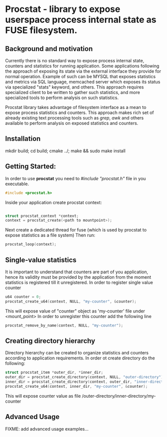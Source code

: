 # Procstat - library to expose userspace process internal state as FUSE filesystem. 

## Background and motivation
Currently there is no standard way to expose process internal state, counters and statistics for running application.
Some applications following the approach of exposing its state via the external interface they provide for normal operation.
Example of such can be MYSQL that exposes statistics and metrics via SQL language, memcached server which exposes its status 
via specialized "stats" keyword, and others. This approach requires specialized client to be written to gather such statistics, and more specialized tools 
to perform analysis on such statistics.

Procstat library takes advantage of filesystem interface as a mean to expose process statistics and counters. This approach makes rich set of already 
existing text processing tools  such as *grep*, *awk* and others available to perform analysis on exposed statistics and counters.



## Installation
mkdir build; cd build; cmake ../; make && sudo make install

## Getting Started:
In order to use **procstat** you need to *#include "procstat.h"* file in you executable. 

```C
#include <procstat.h>
```

Inside your application create procstat context:
```C

struct procstat_context *context;
context = procstat_create(<path to mountpoint>);
```

Next create a dedicated thread for fuse (which is used by procstat to expose statistics as a file system)
Then run:
```C
procstat_loop(context); 
```


## Single-value statistics
It is important to understand that counters are part of you application, hence its validity must be provided by the application from the moment
statistics is registered till it unregistered.
In order to register single value counter 

```C
u64 counter = 0;
procstat_create_u64(context, NULL, "my-counter", &counter);
```

This will expose value of "counter" object as 'my-counter' file under <mount_point>
In order to unregister this counter add the following line 

```C
procstat_remove_by_name(context, NULL, "my-counter");
```

## Creating directory hierarchy
Directory hierarchy can be created to organize statistics and counters according to application requirements.
In order ot create directory do the following:

```C
struct procstat_item *outer_dir, *inner_dir;
outer_dir = procstat_create_directory(context, NULL, "outer-directory");
inner_dir = procstat_create_directory(context, outer_dir, "inner-directory");
procstat_create_u64(context, inner_dir, "my-counter", &counter);
```

This will expose counter value as file <mountpoint>/outer-directory/inner-directory/my-counter


## Advanced Usage
FIXME: add advanced usage examples...